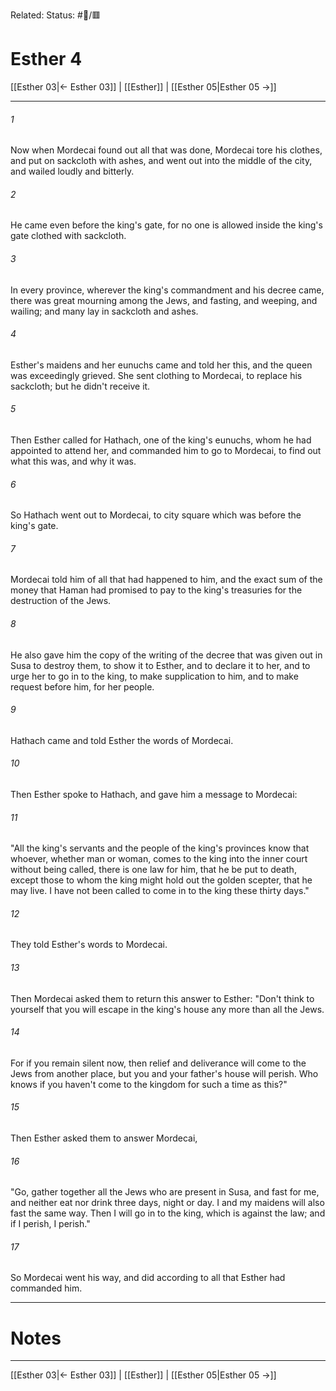 Related:
Status: #📖/🟥
# Esther 4

[[Esther 03|← Esther 03]] | [[Esther]] | [[Esther 05|Esther 05 →]]
***



###### 1 
Now when Mordecai found out all that was done, Mordecai tore his clothes, and put on sackcloth with ashes, and went out into the middle of the city, and wailed loudly and bitterly. 

###### 2 
He came even before the king's gate, for no one is allowed inside the king's gate clothed with sackcloth. 

###### 3 
In every province, wherever the king's commandment and his decree came, there was great mourning among the Jews, and fasting, and weeping, and wailing; and many lay in sackcloth and ashes. 

###### 4 
Esther's maidens and her eunuchs came and told her this, and the queen was exceedingly grieved. She sent clothing to Mordecai, to replace his sackcloth; but he didn't receive it. 

###### 5 
Then Esther called for Hathach, one of the king's eunuchs, whom he had appointed to attend her, and commanded him to go to Mordecai, to find out what this was, and why it was. 

###### 6 
So Hathach went out to Mordecai, to city square which was before the king's gate. 

###### 7 
Mordecai told him of all that had happened to him, and the exact sum of the money that Haman had promised to pay to the king's treasuries for the destruction of the Jews. 

###### 8 
He also gave him the copy of the writing of the decree that was given out in Susa to destroy them, to show it to Esther, and to declare it to her, and to urge her to go in to the king, to make supplication to him, and to make request before him, for her people. 

###### 9 
Hathach came and told Esther the words of Mordecai. 

###### 10 
Then Esther spoke to Hathach, and gave him a message to Mordecai: 

###### 11 
"All the king's servants and the people of the king's provinces know that whoever, whether man or woman, comes to the king into the inner court without being called, there is one law for him, that he be put to death, except those to whom the king might hold out the golden scepter, that he may live. I have not been called to come in to the king these thirty days." 

###### 12 
They told Esther's words to Mordecai. 

###### 13 
Then Mordecai asked them to return this answer to Esther: "Don't think to yourself that you will escape in the king's house any more than all the Jews. 

###### 14 
For if you remain silent now, then relief and deliverance will come to the Jews from another place, but you and your father's house will perish. Who knows if you haven't come to the kingdom for such a time as this?" 

###### 15 
Then Esther asked them to answer Mordecai, 

###### 16 
"Go, gather together all the Jews who are present in Susa, and fast for me, and neither eat nor drink three days, night or day. I and my maidens will also fast the same way. Then I will go in to the king, which is against the law; and if I perish, I perish." 

###### 17 
So Mordecai went his way, and did according to all that Esther had commanded him.

---
# Notes


***
[[Esther 03|← Esther 03]] | [[Esther]] | [[Esther 05|Esther 05 →]]
